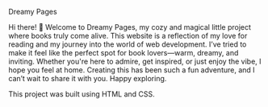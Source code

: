 Dreamy Pages

Hi there! 🌟 Welcome to Dreamy Pages, my cozy and magical little project where books truly come alive. This website is a reflection of my love for reading and my journey into the world of web development. I’ve tried to make it feel like the perfect spot for book lovers—warm, dreamy, and inviting. Whether you're here to admire, get inspired, or just enjoy the vibe, I hope you feel at home. Creating this has been such a fun adventure, and I can’t wait to share it with you. Happy exploring.

This project was built using HTML and CSS.
